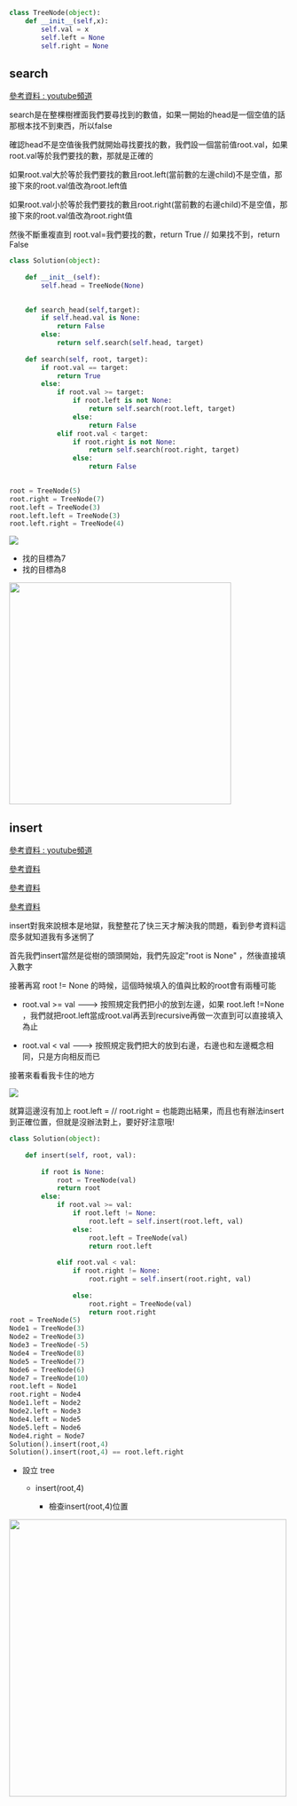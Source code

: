 ```py
class TreeNode(object):
    def __init__(self,x):
        self.val = x
        self.left = None
        self.right = None
```
search
---

[參考資料 : youtube頻道](https://www.youtube.com/channel/UCxP77kNgVfiiG6CXZ5WMuAQ)

search是在整棵樹裡面我們要尋找到的數值，如果一開始的head是一個空值的話那根本找不到東西，所以false

確認head不是空值後我們就開始尋找要找的數，我們設一個當前值root.val，如果root.val等於我們要找的數，那就是正確的

如果root.val大於等於我們要找的數且root.left(當前數的左邊child)不是空值，那接下來的root.val值改為root.left值

如果root.val小於等於我們要找的數且root.right(當前數的右邊child)不是空值，那接下來的root.val值改為root.right值

然後不斷重複直到 root.val=我們要找的數，return True // 如果找不到，return False

```py
class Solution(object):
    
    def __init__(self):
        self.head = TreeNode(None)      

    
    def search_head(self,target):
        if self.head.val is None:
            return False
        else:
            return self.search(self.head, target)
        
    def search(self, root, target):
        if root.val == target:
            return True
        else:
            if root.val >= target:
                if root.left is not None:
                    return self.search(root.left, target)
                else:
                    return False
            elif root.val < target:   
                if root.right is not None:
                    return self.search(root.right, target)
                else:
                    return False      

                
root = TreeNode(5)
root.right = TreeNode(7)
root.left = TreeNode(3)
root.left.left = TreeNode(3)
root.left.right = TreeNode(4)
```   
<img src = "https://github.com/06170230/lulu/blob/master/image/search.jpg" >

* 找的目標為7 
* 找的目標為8

<img src = "https://github.com/06170230/lulu/blob/master/image/search1.jpg" height =400 weight = 500 >


insert
---

[參考資料 : youtube頻道](https://www.youtube.com/channel/UCxP77kNgVfiiG6CXZ5WMuAQ)

[參考資料](https://stackoverflow.com/questions/44742516/binary-search-tree-recursive-insertion-python)

[參考資料](https://stackoverflow.com/questions/45931836/insert-in-binary-search-tree-using-recursion-in-python)

[參考資料](https://www.geeksforgeeks.org/binary-search-tree-set-2-delete/)

insert對我來說根本是地獄，我整整花了快三天才解決我的問題，看到參考資料這麼多就知道我有多迷惘了

首先我們insert當然是從樹的頭頭開始，我們先設定"root is None" ，然後直接填入數字

接著再寫 root != None 的時候，這個時候填入的值與比較的root會有兩種可能

* root.val >= val  ---> 按照規定我們把小的放到左邊，如果 root.left !=None ，我們就把root.left當成root.val再丟到recursive再做一次直到可以直接填入為止

* root.val <  val  ---> 按照規定我們把大的放到右邊，右邊也和左邊概念相同，只是方向相反而已

接著來看看我卡住的地方

<img src = "https://github.com/06170230/lulu/blob/master/image/insertwrong.jpg" >

就算這邊沒有加上 root.left = // root.right = 也能跑出結果，而且也有辦法insert到正確位置，但就是沒辦法對上，要好好注意哦!

```py
class Solution(object):
        
    def insert(self, root, val):
    
        if root is None:
            root = TreeNode(val)
            return root
        else:
            if root.val >= val:
                if root.left != None:
                    root.left = self.insert(root.left, val)                    
                else:
                    root.left = TreeNode(val)
                    return root.left
                
            elif root.val < val:
                if root.right != None:
                    root.right = self.insert(root.right, val)
                    
                else:
                    root.right = TreeNode(val)    
                    return root.right
root = TreeNode(5)
Node1 = TreeNode(3)
Node2 = TreeNode(3)
Node3 = TreeNode(-5)
Node4 = TreeNode(8)
Node5 = TreeNode(7)
Node6 = TreeNode(6)
Node7 = TreeNode(10)
root.left = Node1
root.right = Node4
Node1.left = Node2
Node2.left = Node3
Node4.left = Node5
Node5.left = Node6
Node4.right = Node7
Solution().insert(root,4)
Solution().insert(root,4) == root.left.right
```

* 設立 tree

    * insert(root,4)
        
        * 檢查insert(root,4)位置

<img src = "https://github.com/06170230/lulu/blob/master/image/insert.jpg"  height =500 weight = 500>
